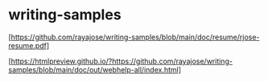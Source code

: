 # writing-samples

[https://github.com/rayajose/writing-samples/blob/main/doc/resume/rjose-resume.pdf]

[https://htmlpreview.github.io/?https://github.com/rayajose/writing-samples/blob/main/doc/out/webhelp-all/index.html]
 

